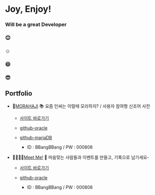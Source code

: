 # Joy, Enjoy!


### Will be a great Developer

### 😊

### ☺️

### 😄

### 😎




## Portfolio

* 🤔[MORAHAJI](http://joyrapture.cafe24.com/morahaji/) 📚 요즘 인싸는 이럴때 모라하지? / 사용자 참여형 신조어 사전

    * [사이트 바로가기](http://joyrapture.cafe24.com/morahaji/)
    
    * [github-oracle](https://github.com/JoyRapture/morahaji)

    * [github-mariaDB](https://github.com/JoyRapture/morahaji-mysql)

        * ID : BBangBBang / PW : 000808

* 🕺🏻💃🏻[Meet Me!](http://joyrapture.cafe24.com/me/) 🤝 마음맞는 사람들과 이벤트를 만들고, 기록으로 남기세요-

    * [사이트 바로가기](http://joyrapture.cafe24.com/me/)

    * [github-oracle](https://github.com/meetmeme/meetme)

        * ID : BBangBBang / PW : 000808

